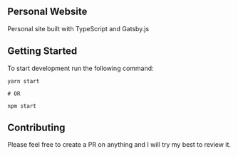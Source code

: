 ## Personal Website

Personal site built with TypeScript and Gatsby.js

## Getting Started

To start development run the following command:

```
yarn start

# OR

npm start
```

## Contributing

Please feel free to create a PR on anything and I will try my best to review it.
